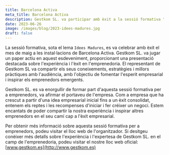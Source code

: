 ```yaml
---
title: Barcelona Activa
meta_title: Barcelona Activa
description: Gestkom SL. va participar amb èxit a la sessió formativa "Idees Madures" de Barcelona Activa, compartint experiències i estratègies per inspirar emprenedors emergents.
date: 2023-06-26
image: /images/blog/2023-idees-madures.jpg
draft: false
---
```


La sessió formativa, sota el lema `Idees Madures`, es va celebrar amb èxit el mes de maig a les instal·lacions de Barcelona Activa. Gestkom SL. va jugar un paper actiu en aquest esdeveniment, proporcionant una presentació destacada sobre l'experiència i l'èxit en l'emprenedoria. El representant de Gestkom SL va compartir els seus coneixements, estratègies i millors pràctiques amb l'audiència, amb l'objectiu de fomentar l'esperit empresarial i inspirar els emprenedors emergents.

Gestkom SL. es va enorgullir de formar part d'aquesta sessió formativa per a emprenedors, va afirmar el portaveu de l'empresa. Com a empresa que ha crescut a partir d'una idea empresarial inicial fins a un èxit consolidat, entenem els reptes i les recompenses d'iniciar i fer créixer un negoci. Estem encantats de poder compartir la nostra experiència i inspirar altres emprenedors en el seu camí cap a l'èxit empresarial.

Per obtenir més informació sobre aquesta sessió formativa per a emprenedors, podeu visitar el lloc web de l'organitzador. Si desitgeu conèixer més detalls sobre l'experiència i l'expertesa de Gestkom SL. en el camp de l'emprenedoria, podeu visitar el nostre lloc web oficial: [www.gestkom.es](http://www.gestkom.es)
